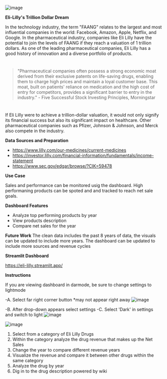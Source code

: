 ![image](https://github.com/Tower-Babel/Lilly_Consolidated/assets/123087201/c866632e-63f9-47f1-a9df-80a4d1b40c9e)

**Eli-Lilly's Trillion Dollar Dream**

In the technology industry, the term "FAANG" relates to the largest and most influential companies in the world: Facebook, Amazon, Apple, Netflix, and Google. 
In the pharmaceutical industry, companies like Eli Lilly have the potential to join the levels of FAANG if they reach a valuation of 1 trillion dollars. As one of the leading pharmaceutical companies, Eli Lilly has a good history of innovation and a diverse portfolio of products.
#
>"Pharmaceutical companies often possess a strong economic moat derived from their exclusive patents on life-saving drugs, enabling them to charge high prices and maintain a loyal customer base. This moat, built on patients' reliance on medication and the high cost of entry for competitors, provides a significant barrier to entry in the industry." - Five Successful Stock Investing Principles, Morningstar
#
If Eli Lilly were to achieve a trillion-dollar valuation, it would not only signify its financial success but also its significant impact on healthcare. Other pharmaceutical companies such as Pfizer, Johnson & Johnson, and Merck also compete in the industry. 

**Data Sources and Preparation**
- https://www.lilly.com/our-medicines/current-medicines
- https://investor.lilly.com/financial-information/fundamentals/income-statement
- https://www.sec.gov/edgar/browse/?CIK=59478

 **Use Case**
 
 Sales and performance can be monitored usig the dashboard. High performaning products can be spoted and and tracked to reach net sale goals.

 **Dashboard Features**
 - Analyze top performing products by year
 - View products description
 - Compare net sales for the year

**Future Work**
The clean data includes the past 8 years of data, the visuals can be updated to include more years. The dashboard can be updated to include more sources and revenue cycles

**Streamlit Dashboard**

https://eli-lilly.streamlit.app/

**Instructions**

If you are viewing dashboard in darmode, be sure to change settings to lightmode

-A. Select far right corner button *may not appear right away
![image](https://github.com/Tower-Babel/Lilly_Consolidated/assets/123087201/6551e0b6-d5eb-4ddc-84c7-6c235009938e)



-B. After drop-down appears select settings
-C. Select 'Dark' in settings and switch to light
![image](https://github.com/Tower-Babel/Lilly_Consolidated/assets/123087201/1d984a5a-ac2b-46e0-960b-b2e4a9bbf8d8)

![image](https://github.com/Tower-Babel/Lilly_Consolidated/assets/123087201/7b49bd8c-af96-45af-818c-34580aa47ab8)

1. Select from a category of Eli Lilly Drugs
2. Within the category analyze the drug revenue that makes up the Net Sales
3. Change the year to compare different revenue years
4. Visualize the revenue and compare it between other drugs within the same category
5. Analyze the drug by year
6. Dig in to the drug description powered by wiki

